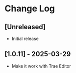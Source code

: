 # Change Log

## [Unreleased]

-   Initial release

## [1.0.11] - 2025-03-29

-   Make it work with Trae Editor
